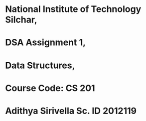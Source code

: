 # National Institute of Technology Silchar,

# DSA Assignment 1,

# Data Structures,

# Course Code: CS 201

# Adithya Sirivella Sc. ID 2012119
